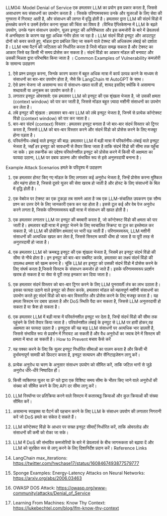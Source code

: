LLM04: Model Denial of Service
एक हमलावर LLM का प्रयोग इस प्रकार करता है, जिससे असाधारण रूप संसाधनों का उपभोग करता है । जिसके परिणामस्वरूप उनके और यूज़रओं के लिए सेवा की गुणवत्ता में गिरावट आती है, और संसाधन की लागत में वृद्धि होती है। 
हमलावर द्वारा LLM की संदर्भ विंडो में हस्तक्षेप करने व उसमें हेरफेर करना सुरक्षा की चिंता का विषय है ।विभिन्न ऍप्लिकेशन्स में LLM के बढ़ते उपयोग, उनके गहन संसाधन उपयोग, यूज़र इनपुट की अनिश्चितता और इस कमजोरी के बारे में डेवलपर्स में अनभिज्ञता के कारण यह मुद्दा अधिक गंभीर होता जा रहा है। LLM संदर्भ विंडो इनपुट और आउटपुट दोनों को कवर करते हुए, मॉडल द्वारा प्रबंधित किए जा सकने वाले टेक्स्ट की अधिकतम लंबाई को दर्शाता है। LLM भाषा पैटर्न की जटिलता को निर्धारित करता है जिसे मॉडल समझ सकता है और टेक्स्ट का आकार जिसे वह किसी भी समय प्रोसेस कर सकता है। संदर्भ विंडो का आकार मॉडल की बनावट और उसकी भिन्नता द्वारा परिभाषित किया जाता है ।
Common Examples of Vulnerability
कमज़ोरी के सामान्य उदाहरण


1. ऐसे प्रश्न प्रस्तुत करना, जिनके कारण कतार में बहुत अधिक मात्रा में कार्य उत्पन्न करने के माध्यम से संसाधनों का बार-बार उपयोग होता है, जैसे कि LangChain या AutoGPT के साथ।
2. ऐसे प्रश्न भेजना जो असामान्य रूप से संसाधन-खपत वाली हों, शायद इसलिए क्योंकि वे असामान्य शब्दावली या अनुक्रम का उपयोग करते हैं।
3. लगातार इनपुट ओवरफ़्लो: एक हमलावर LLM को इनपुट की एक शृंखला भेजता है, जो उसकी क्षमता (context window) को पार कर जाती है, जिससे मॉडल बहुत ज़्यादा मशीनी संसाधनों का उपभोग कर लेता है।
4. लंबे इनपुट की शृंखला : हमलावर बार-बार LLM को लंबे इनपुट भेजता है, जिनमें से प्रत्येक कॉन्टेक्स्ट विंडो (context window) को पार कर जाता है।
5. बार-बार संदर्भ (context) विस्तार : हमलावर इनपुट बनाता है जो बार-बार संदर्भ विस्तार को ट्रिगर करता है, जिससे LLM को बार-बार विस्तार करने और संदर्भ विंडो को प्रोसेस करने के लिए मजबूर होना पड़ता है।
6. परिवर्तनीय-लंबाई वाले इनपुट की बाढ़: हमलावर LLM में बड़ी मात्रा में परिवर्तनीय-लंबाई वाले इनपुट भेजता है, जहाँ हर इनपुट को सावधानी से तैयार किया जाता है ताकि संदर्भ विंडो की सीमा तक पहुँचा जा सके। इस तकनीक का उद्देश्य परिवर्तनशील इनपुट को प्रोसेस करने में किसी भी अक्षमता का फायदा उठाना, LLM पर दबाव डालना और संभावित रूप से इसे अनुत्तरदायी बनाना है।




Example Attack Scenarios
हमले के परिदृश्य में उदाहरण


1. एक हमलावर होस्ट किए गए मॉडल के लिए लगातार कई अनुरोध भेजता है, जिन्हें प्रोसेस करना मुश्किल और महंगा होता है, जिससे दूसरे यूज़र की सेवा खराब हो जाती है और होस्ट के लिए संसाधनों के बिल में वृद्धि होती है।
2. एक वेबपेज पर टेक्स्ट का एक टुकड़ा तब सामने आता है जब एक LLM-संचालित उपकरण एक सौम्य प्रश्न का उत्तर देने के लिए जानकारी एकत्र कर रहा होता है। इससे टूल कई और वेब पेज अनुरोध करने लगता है, जिसके परिणामस्वरूप बड़ी मात्रा में संसाधन की खपत होती है।
3. एक हमलावर लगातार LLM पर इनपुट की बमबारी करता है, जो कॉन्टेक्स्ट विंडो की क्षमता को पार जाती है। हमलावर बड़ी मात्रा में इनपुट भेजने के लिए स्वचालित स्क्रिप्ट या टूल का इस्तेमाल कर सकता है, जो LLM की प्रोसेसिंग क्षमताएं पर भारी पड़ जाती हैं। परिणामस्वरूप, LLM मशीनी संसाधनों की अत्यधिक खपत कर लेता है, जिससे सिस्टम काफी धीमा हो जाता है या पूरी तरह से अनुत्तरदायी हो जाता है।
4. एक हमलावर LLM को क्रमबद्ध इनपुट की एक शृंखला भेजता है, जिसमें हर इनपुट संदर्भ विंडो की सीमा से नीचे  होता है। इन इनपुट को बार-बार सबमिट करके, हमलावर का लक्ष्य संदर्भ विंडो की उपलब्ध क्षमता को खत्म करना है। चूंकि LLM हर इनपुट को उसकी संदर्भ विंडो में प्रोसेस करने के लिए संघर्ष करता है,जिससे सिस्टम के संसाधन कमजोर हो जाते हैं। इसके  परिणामस्वरूप प्रदर्शन खराब हो सकता है या सेवा से पूरी तरह इनकार कर दिया जाता है।
5. एक हमलावर संदर्भ विस्तार को बार-बार ट्रिगर करने के लिए LLM पुनरावर्ती तंत्र का लाभ उठाता है। इसका फायदा उठाने वाले इनपुट को तैयार करके, हमलावर मॉडल को महत्वपूर्ण मशीनी संसाधनों का उपभोग करते हुए संदर्भ विंडो को बार-बार विस्तारित और प्रोसेस करने के लिए मजबूर करता है। यह हमला सिस्टम पर दबाव डालता है और DoS स्थिति पैदा कर सकता है, जिससे LLM अनुत्तरदायी हो सकता है या क्रैश हो सकता है।
6. एक हमलावर LLM में बड़ी मात्रा में परिवर्तनशील इनपुट भर देता है, जिन्हें संदर्भ विंडो की सीमा तक पहुंचने के लिये तैयार किया जाता है। परिवर्तनशील लंबाई के इनपुट से LLM पर हावी होकर,वह अक्षमता का फायदा उठता है। इनपुट्स की यह बाढ़ LLM संसाधनों पर अत्यधिक भार डालती है, जिससे संभावित रूप से प्रदर्शन में गिरावट आ सकती है और वैध अनुरोधों का जवाब देने में सिस्टम की क्षमता में बाधा आ सकती है।
How to Prevent
बचाव कैसे करें


1. यह पक्का करने के लिए कि यूज़र इनपुट निर्धारित सीमाओं का पालन करता है और किसी भी दुर्भावनापूर्ण सामग्री को फ़िल्टर करता है, इनपुट सत्यापन और सैनिटाइज़ेशन लागू करें।
2. प्रत्येक अनुरोध या चरण के अनुसार संसाधन उपयोग को सीमित करें, ताकि जटिल भागों से जुड़े अनुरोध धीरे-धीरे निष्पादित हों।
3. किसी व्यक्तिगत यूज़र या IP पते द्वारा एक विशिष्ट समय सीमा के भीतर किए जाने वाले अनुरोधों की संख्या को सीमित करने के लिए API दर सीमा लागू करें।
4. LLM रिस्पॉन्स पर प्रतिक्रिया करने वाले सिस्टम में कतारबद्ध क्रियाओं और कुल क्रियाओं की संख्या सीमित करें।
5. असामान्य स्पाइक्स या पैटर्न की पहचान करने के लिए LLM के संसाधन उपयोग की लगातार निगरानी करें जो DoS हमले का संकेत दे सकते हैं।
6. LLM कॉन्टेक्स्ट विंडो के आधार पर सख्त इनपुट सीमाएँ निर्धारित करें, ताकि ओवरलोड और संसाधनों की कमी को रोका जा सके।
7. LLM में DoS की संभावित कमजोरियों के बारे में डेवलपर्स के बीच जागरूकता को बढ़ावा दें और LLM को सुरक्षित रूप से लागू करने के लिए दिशानिर्देश प्रदान करें।
Reference Links
1. LangChain max_iterations: https://twitter.com/hwchase17/status/1608467493877579777
2. Sponge Examples: Energy-Latency Attacks on Neural Networks: https://arxiv.org/abs/2006.03463
3. OWASP DOS Attack: https://owasp.org/www-community/attacks/Denial_of_Service
4. Learning From Machines: Know Thy Context: https://lukebechtel.com/blog/lfm-know-thy-context


